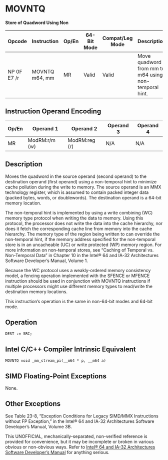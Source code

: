 # MOVNTQ

**Store of Quadword Using Non**

| Opcode      | Instruction    | Op/En | 64-Bit Mode | Compat/Leg Mode | Description                                           |
| ----------- | -------------- | ----- | ----------- | --------------- | ----------------------------------------------------- |
| NP 0F E7 /r | MOVNTQ m64, mm | MR    | Valid       | Valid           | Move quadword from mm to m64 using non-temporal hint. |

## Instruction Operand Encoding

| Op/En | Operand 1     | Operand 2     | Operand 3 | Operand 4 |
| ----- | ------------- | ------------- | --------- | --------- |
| MR    | ModRM:r/m (w) | ModRM:reg (r) | N/A       | N/A       |

## Description

Moves the quadword in the source operand (second operand) to the destination operand (first operand) using a non-temporal hint to minimize cache pollution during the write to memory. The source operand is an MMX technology register, which is assumed to contain packed integer data (packed bytes, words, or doublewords). The destination operand is a 64-bit memory location.

The non-temporal hint is implemented by using a write combining (WC) memory type protocol when writing the data to memory. Using this protocol, the processor does not write the data into the cache hierarchy, nor does it fetch the corresponding cache line from memory into the cache hierarchy. The memory type of the region being written to can override the non-temporal hint, if the memory address specified for the non-temporal store is in an uncacheable (UC) or write protected (WP) memory region. For more information on non-temporal stores, see “Caching of Temporal vs. Non-Temporal Data” in Chapter 10 in the Intel® 64 and IA-32 Architectures Software Developer’s Manual, Volume 1.

Because the WC protocol uses a weakly-ordered memory consistency model, a fencing operation implemented with the SFENCE or MFENCE instruction should be used in conjunction with MOVNTQ instructions if multiple processors might use different memory types to read/write the destination memory locations.

This instruction’s operation is the same in non-64-bit modes and 64-bit mode.

## Operation

```
DEST := SRC;

```

## Intel C/C++ Compiler Intrinsic Equivalent

```
MOVNTQ void _mm_stream_pi(__m64 * p, __m64 a)

```

## SIMD Floating-Point Exceptions

None.

## Other Exceptions

See Table 23-8, “Exception Conditions for Legacy SIMD/MMX Instructions without FP Exception,” in the Intel® 64 and IA-32 Architectures Software Developer’s Manual, Volume 3B.

This UNOFFICIAL, mechanically-separated, non-verified reference is provided for convenience, but it may be
incomplete or broken in various obvious or non-obvious
ways. Refer to [Intel® 64 and IA-32 Architectures Software Developer’s Manual](https://software.intel.com/en-us/download/intel-64-and-ia-32-architectures-sdm-combined-volumes-1-2a-2b-2c-2d-3a-3b-3c-3d-and-4) for anything serious.
